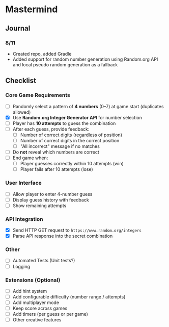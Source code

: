 # Mastermind

## Journal
### 8/11
- Created repo, added Gradle
- Added support for random number generation using Random.org API and local pseudo random generation as a fallback

## Checklist
### Core Game Requirements
- [ ] Randomly select a pattern of **4 numbers** (0–7) at game start (duplicates allowed)
- [X] Use **Random.org Integer Generator API** for number selection
- [ ] Player has **10 attempts** to guess the combination
- [ ] After each guess, provide feedback:
  - [ ] Number of correct digits (regardless of position)
  - [ ] Number of correct digits in the correct position
  - [ ] "All incorrect" message if no matches
- [ ] Do **not** reveal which numbers are correct
- [ ] End game when:
  - [ ] Player guesses correctly within 10 attempts (win)
  - [ ] Player fails after 10 attempts (lose)

### User Interface
- [ ] Allow player to enter 4-number guess
- [ ] Display guess history with feedback
- [ ] Show remaining attempts

### API Integration
- [X] Send HTTP GET request to `https://www.random.org/integers`
- [X] Parse API response into the secret combination

### Other
- [ ] Automated Tests (Unit tests?)
- [ ] Logging

### Extensions (Optional)
- [ ] Add hint system
- [ ] Add configurable difficulty (number range / attempts)
- [ ] Add multiplayer mode
- [ ] Keep score across games
- [ ] Add timers (per guess or per game)
- [ ] Other creative features
